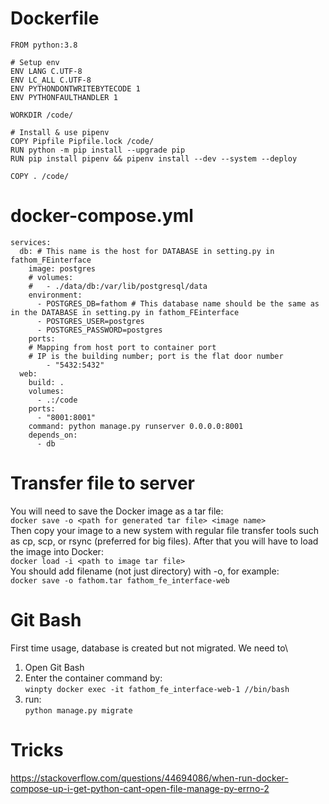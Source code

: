 # Dockerfile
```
FROM python:3.8

# Setup env
ENV LANG C.UTF-8
ENV LC_ALL C.UTF-8
ENV PYTHONDONTWRITEBYTECODE 1
ENV PYTHONFAULTHANDLER 1

WORKDIR /code/

# Install & use pipenv
COPY Pipfile Pipfile.lock /code/
RUN python -m pip install --upgrade pip
RUN pip install pipenv && pipenv install --dev --system --deploy

COPY . /code/
```
# docker-compose.yml
```
services:
  db: # This name is the host for DATABASE in setting.py in fathom_FEinterface
    image: postgres
    # volumes:
    #   - ./data/db:/var/lib/postgresql/data
    environment:
      - POSTGRES_DB=fathom # This database name should be the same as in the DATABASE in setting.py in fathom_FEinterface
      - POSTGRES_USER=postgres
      - POSTGRES_PASSWORD=postgres
    ports:
    # Mapping from host port to container port
    # IP is the building number; port is the flat door number
        - "5432:5432"
  web:
    build: .
    volumes:
      - .:/code
    ports:
      - "8001:8001"
    command: python manage.py runserver 0.0.0.0:8001
    depends_on:
      - db
```
# Transfer file to server
You will need to save the Docker image as a tar file:\
`docker save -o <path for generated tar file> <image name>`\
Then copy your image to a new system with regular file transfer tools such as cp, scp, or rsync (preferred for big files). After that you will have to load the image into Docker:\
`docker load -i <path to image tar file>`\
You should add filename (not just directory) with -o, for example:\
`docker save -o fathom.tar fathom_fe_interface-web`
# Git Bash
 First time usage, database is created but not migrated. We need to\
 1. Open Git Bash
 2. Enter the container command by:\
  `winpty docker exec -it fathom_fe_interface-web-1 //bin/bash`
 3. run:\
  `python manage.py migrate`

# Tricks
https://stackoverflow.com/questions/44694086/when-run-docker-compose-up-i-get-python-cant-open-file-manage-py-errno-2

